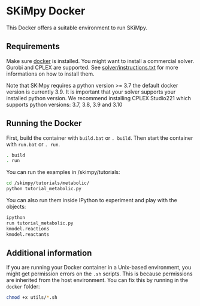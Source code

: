 # SKiMpy Docker

This Docker offers a suitable environment to run SKiMpy.

## Requirements

Make sure [docker](https://www.docker.com/) is installed.
You might want to install a commercial solver. Gurobi and CPLEX are supported. See [solver/instructions.txt](https://github.com/EPFL-LCSB/pytfa/blob/master/docker/solvers/instructions.txt) for more informations on how to install them.

Note that SKiMpy requires a python version >= 3.7 the default docker version is currently 3.9. 
It is important that your solver supports your installed python version. We recommend installing CPLEX Studio221 which 
supports python versions: 3.7, 3.8, 3.9 and 3.10


## Running the Docker

First, build the container with `build.bat` or `. build`.
Then start the container with `run.bat` or `. run`.
```bash
. build
. run
```

You can run the examples in /skimpy/tutorials:
```bash
cd /skimpy/tutorials/metabolic/
python tutorial_metabolic.py

```

You can also run them inside IPython to experiment and play with the objects:

```bash
ipython
run tutorial_metabolic.py
kmodel.reactions
kmodel.reactants

```

## Additional information

If you are running your Docker container in a Unix-based environment, you might get permission errors on the `.sh` scripts.
This is because permissions are inherited from the host environment. You can fix this by running in the `docker` folder:
```bash
chmod +x utils/*.sh
```
